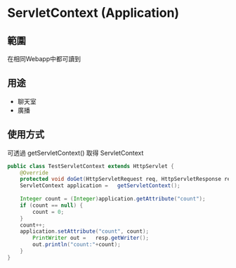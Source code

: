 # ServletContext (Application)
## 範圍
在相同Webapp中都可讀到
## 用途
* 聊天室
* 廣播
## 使用方式
可透過 getServletContext() 取得 ServletContext
```java
public class TestServletContext extends HttpServlet {
	@Override
	protected void doGet(HttpServletRequest req, HttpServletResponse resp) throws ServletException, IOException {
	ServletContext application =   getServletContext();
	
	Integer count = (Integer)application.getAttribute("count");
	if (count == null) {
		count = 0;
	}
	count++;
	application.setAttribute("count", count);
		PrintWriter out =   resp.getWriter();
		out.println("count:"+count);
	}
}
```
